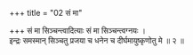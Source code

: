 +++
title = "02 सं मा"

+++
सं मा सिञ्चन्त्वादित्याः सं मा सिञ्चन्त्वग्नयः ।  
इन्द्रः समस्मान् सिञ्चतु प्रजया च धनेन च दीर्घमायुष्कृणोतु मे ॥ २ ॥